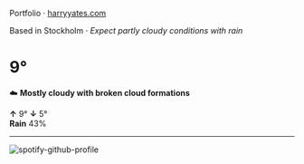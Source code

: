 Portfolio · [harryyates.com](https://harryyates.com)

<!-- WEATHER_START -->
Based in Stockholm · *Expect partly cloudy conditions with rain*

# 9°
☁️ **Mostly cloudy with broken cloud formations**

**↑** 9° **↓** 5°  
**Rain** 43%

---
<!-- WEATHER_END -->

<p align="left">
  <a>
    <img src="https://spotify-github-profile.kittinanx.com/api/view?uid=bigbello&cover_image=true&theme=natemoo-re&show_offline=true&background_color=121212&interchange=false&bar_color=53b14f&bar_color_cover=false" alt="spotify-github-profile">
  </a>
</p>